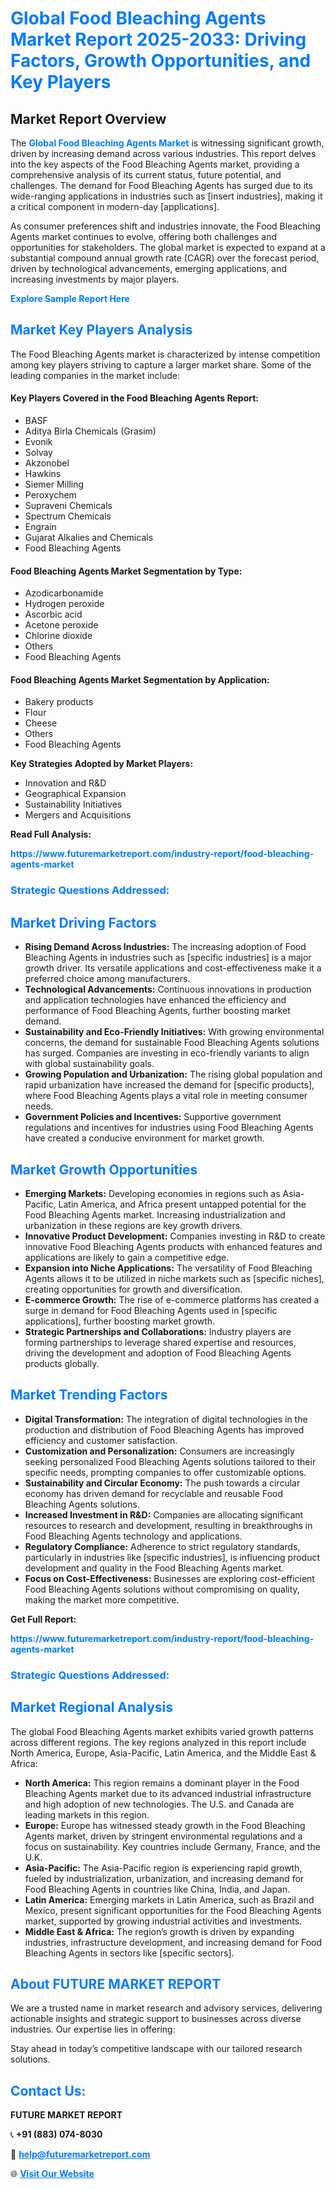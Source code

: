 <h1 style="color: #007BFF;">Global Food Bleaching Agents Market Report 2025-2033: Driving Factors, Growth Opportunities, and Key Players</h1>

<section id="overview">
<h2>Market Report Overview</h2>
<p>The <a href="https://www.futuremarketreport.com/industry-report/food-bleaching-agents-market" style="color: #007BFF; text-decoration: none;"><strong>Global Food Bleaching Agents Market</strong></a> is witnessing significant growth, driven by increasing demand across various industries. This report delves into the key aspects of the Food Bleaching Agents market, providing a comprehensive analysis of its current status, future potential, and challenges. The demand for Food Bleaching Agents has surged due to its wide-ranging applications in industries such as [insert industries], making it a critical component in modern-day [applications].</p>
<p>As consumer preferences shift and industries innovate, the Food Bleaching Agents market continues to evolve, offering both challenges and opportunities for stakeholders. The global market is expected to expand at a substantial compound annual growth rate (CAGR) over the forecast period, driven by technological advancements, emerging applications, and increasing investments by major players.</p>
</section>

<section id="overview">
<p><a href="https://www.futuremarketreport.com/request-sample/reportId=107924" style="color: #007BFF; text-decoration: none;"><strong>Explore Sample Report Here</strong></a></p>
</section>

<section id="key-players">
<h2 style="color: #007BFF;">Market Key Players Analysis</h2>
<p>The Food Bleaching Agents market is characterized by intense competition among key players striving to capture a larger market share. Some of the leading companies in the market include:</p>
<h4>Key Players Covered in the Food Bleaching Agents Report:</h4>
<ul><li>BASF</li><li>Aditya Birla Chemicals (Grasim)</li><li>Evonik</li><li>Solvay</li><li>Akzonobel</li><li>Hawkins</li><li>Siemer Milling</li><li>Peroxychem</li><li>Supraveni Chemicals</li><li>Spectrum Chemicals</li><li>Engrain</li><li>Gujarat Alkalies and Chemicals</li><li>Food Bleaching Agents</li></ul>
<h4>Food Bleaching Agents Market Segmentation by Type:</h4>
<ul><li>Azodicarbonamide</li><li>Hydrogen peroxide</li><li>Ascorbic acid</li><li>Acetone peroxide</li><li>Chlorine dioxide</li><li>Others</li><li>Food Bleaching Agents</li></ul>

<h4>Food Bleaching Agents Market Segmentation by Application:</h4>
<ul><li>Bakery products</li><li>Flour</li><li>Cheese</li><li>Others</li><li>Food Bleaching Agents</li></ul>
<p><strong>Key Strategies Adopted by Market Players:</strong></p>
<ul>
<li>Innovation and R&D</li>
<li>Geographical Expansion</li>
<li>Sustainability Initiatives</li>
<li>Mergers and Acquisitions</li>
</ul>
</section>

<section>
<p><strong>Read Full Analysis: </strong></p><a href="https://www.futuremarketreport.com/industry-report/food-bleaching-agents-market" style="color: #007BFF; text-decoration: none;"><strong>https://www.futuremarketreport.com/industry-report/food-bleaching-agents-market</strong></a>
<h3 style="color: #007BFF;">Strategic Questions Addressed:</h3>
</section>

<section id="driving-factors">
<h2 style="color: #007BFF;">Market Driving Factors</h2>
<ul>
<li><strong>Rising Demand Across Industries:</strong> The increasing adoption of Food Bleaching Agents in industries such as [specific industries] is a major growth driver. Its versatile applications and cost-effectiveness make it a preferred choice among manufacturers.</li>
<li><strong>Technological Advancements:</strong> Continuous innovations in production and application technologies have enhanced the efficiency and performance of Food Bleaching Agents, further boosting market demand.</li>
<li><strong>Sustainability and Eco-Friendly Initiatives:</strong> With growing environmental concerns, the demand for sustainable Food Bleaching Agents solutions has surged. Companies are investing in eco-friendly variants to align with global sustainability goals.</li>
<li><strong>Growing Population and Urbanization:</strong> The rising global population and rapid urbanization have increased the demand for [specific products], where Food Bleaching Agents plays a vital role in meeting consumer needs.</li>
<li><strong>Government Policies and Incentives:</strong> Supportive government regulations and incentives for industries using Food Bleaching Agents have created a conducive environment for market growth.</li>
</ul>
</section>

<section id="growth-opportunities">
<h2 style="color: #007BFF;">Market Growth Opportunities</h2>
<ul>
<li><strong>Emerging Markets:</strong> Developing economies in regions such as Asia-Pacific, Latin America, and Africa present untapped potential for the Food Bleaching Agents market. Increasing industrialization and urbanization in these regions are key growth drivers.</li>
<li><strong>Innovative Product Development:</strong> Companies investing in R&D to create innovative Food Bleaching Agents products with enhanced features and applications are likely to gain a competitive edge.</li>
<li><strong>Expansion into Niche Applications:</strong> The versatility of Food Bleaching Agents allows it to be utilized in niche markets such as [specific niches], creating opportunities for growth and diversification.</li>
<li><strong>E-commerce Growth:</strong> The rise of e-commerce platforms has created a surge in demand for Food Bleaching Agents used in [specific applications], further boosting market growth.</li>
<li><strong>Strategic Partnerships and Collaborations:</strong> Industry players are forming partnerships to leverage shared expertise and resources, driving the development and adoption of Food Bleaching Agents products globally.</li>
</ul>
</section>

<section id="trending-factors">
<h2 style="color: #007BFF;">Market Trending Factors</h2>
<ul>
<li><strong>Digital Transformation:</strong> The integration of digital technologies in the production and distribution of Food Bleaching Agents has improved efficiency and customer satisfaction.</li>
<li><strong>Customization and Personalization:</strong> Consumers are increasingly seeking personalized Food Bleaching Agents solutions tailored to their specific needs, prompting companies to offer customizable options.</li>
<li><strong>Sustainability and Circular Economy:</strong> The push towards a circular economy has driven demand for recyclable and reusable Food Bleaching Agents solutions.</li>
<li><strong>Increased Investment in R&D:</strong> Companies are allocating significant resources to research and development, resulting in breakthroughs in Food Bleaching Agents technology and applications.</li>
<li><strong>Regulatory Compliance:</strong> Adherence to strict regulatory standards, particularly in industries like [specific industries], is influencing product development and quality in the Food Bleaching Agents market.</li>
<li><strong>Focus on Cost-Effectiveness:</strong> Businesses are exploring cost-efficient Food Bleaching Agents solutions without compromising on quality, making the market more competitive.</li>
</ul>
</section>

<section>
<p><strong>Get Full Report: </strong></p><a href="https://www.futuremarketreport.com/industry-report/food-bleaching-agents-market" style="color: #007BFF; text-decoration: none;"><strong>https://www.futuremarketreport.com/industry-report/food-bleaching-agents-market</strong></a>
<h3 style="color: #007BFF;">Strategic Questions Addressed:</h3>
</section>


<section id="regional-analysis">
<h2 style="color: #007BFF;">Market Regional Analysis</h2>
<p>The global Food Bleaching Agents market exhibits varied growth patterns across different regions. The key regions analyzed in this report include North America, Europe, Asia-Pacific, Latin America, and the Middle East & Africa:</p>
<ul>
<li><strong>North America:</strong> This region remains a dominant player in the Food Bleaching Agents market due to its advanced industrial infrastructure and high adoption of new technologies. The U.S. and Canada are leading markets in this region.</li>
<li><strong>Europe:</strong> Europe has witnessed steady growth in the Food Bleaching Agents market, driven by stringent environmental regulations and a focus on sustainability. Key countries include Germany, France, and the U.K.</li>
<li><strong>Asia-Pacific:</strong> The Asia-Pacific region is experiencing rapid growth, fueled by industrialization, urbanization, and increasing demand for Food Bleaching Agents in countries like China, India, and Japan.</li>
<li><strong>Latin America:</strong> Emerging markets in Latin America, such as Brazil and Mexico, present significant opportunities for the Food Bleaching Agents market, supported by growing industrial activities and investments.</li>
<li><strong>Middle East & Africa:</strong> The region’s growth is driven by expanding industries, infrastructure development, and increasing demand for Food Bleaching Agents in sectors like [specific sectors].</li>
</ul>
</section>

<footer>
<h2 style="color: #007BFF;">About FUTURE MARKET REPORT</h2>
<p>We are a trusted name in market research and advisory services, delivering actionable insights and strategic support to businesses across diverse industries. Our expertise lies in offering:</p>

<p>Stay ahead in today’s competitive landscape with our tailored research solutions.</p>

<h2 style="color: #007BFF;">Contact Us:</h2>
<p><strong>FUTURE MARKET REPORT</strong></p>
<p>📞 <strong>+91 (883) 074-8030</strong></p>
<p>📧 <strong><a href="mailto:help@futuremarketreport.com" style="color: #007BFF;">help@futuremarketreport.com</a></strong></p>
<p>🌐 <strong><a href="https://www.futuremarketreport.com/" style="color: #007BFF;">Visit Our Website</a></strong></p>
</footer>